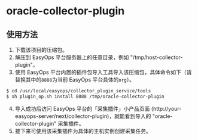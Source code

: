 # oracle-collector-plugin

## 使用方法

1. 下载该项目的压缩包。
2. 解压到 EasyOps 平台服务器上的任意目录，例如 "/tmp/host-collector-plugin"。
3. 使用 EasyOps 平台内置的插件包导入工具导入该压缩包，具体命令如下（请替换其中的`8888`为当前 EasyOps 平台具体的`org`）。

```sh
$ cd /usr/local/easyops/collector_plugin_service/tools
$ sh plugin_op.sh install 8888 /tmp/oracle-collector-plugin
```

4. 导入成功后访问 EasyOps 平台的「采集插件」小产品页面 (http://your-easyops-server/next/collector-plugin)，就能看到导入的 "oracle-collector-plugin" 采集插件。
5. 接下来可使用该采集插件为具体的主机实例创建采集任务。
